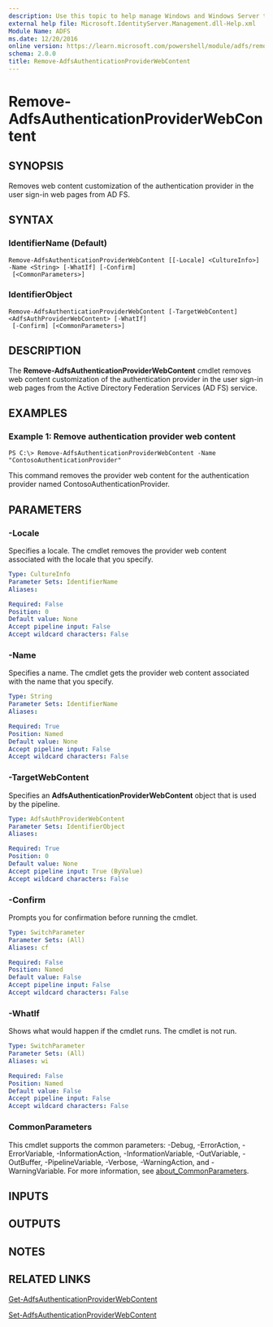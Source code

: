 ```yaml
---
description: Use this topic to help manage Windows and Windows Server technologies with Windows PowerShell.
external help file: Microsoft.IdentityServer.Management.dll-Help.xml
Module Name: ADFS
ms.date: 12/20/2016
online version: https://learn.microsoft.com/powershell/module/adfs/remove-adfsauthenticationproviderwebcontent?view=windowsserver2025-ps&wt.mc_id=ps-gethelp
schema: 2.0.0
title: Remove-AdfsAuthenticationProviderWebContent
---
```


# Remove-AdfsAuthenticationProviderWebContent

## SYNOPSIS
Removes web content customization of the authentication provider in the user sign-in web pages from AD FS.

## SYNTAX

### IdentifierName (Default)
```
Remove-AdfsAuthenticationProviderWebContent [[-Locale] <CultureInfo>] -Name <String> [-WhatIf] [-Confirm]
 [<CommonParameters>]
```

### IdentifierObject
```
Remove-AdfsAuthenticationProviderWebContent [-TargetWebContent] <AdfsAuthProviderWebContent> [-WhatIf]
 [-Confirm] [<CommonParameters>]
```

## DESCRIPTION
The **Remove-AdfsAuthenticationProviderWebContent** cmdlet removes web content customization of the authentication provider in the user sign-in web pages from the Active Directory Federation Services (AD FS) service.

## EXAMPLES

### Example 1: Remove authentication provider web content
```
PS C:\> Remove-AdfsAuthenticationProviderWebContent -Name "ContosoAuthenticationProvider"
```

This command removes the provider web content for the authentication provider named ContosoAuthenticationProvider.

## PARAMETERS

### -Locale
Specifies a locale.
The cmdlet removes the provider web content associated with the locale that you specify.

```yaml
Type: CultureInfo
Parameter Sets: IdentifierName
Aliases:

Required: False
Position: 0
Default value: None
Accept pipeline input: False
Accept wildcard characters: False
```

### -Name
Specifies a name.
The cmdlet gets the provider web content associated with the name that you specify.

```yaml
Type: String
Parameter Sets: IdentifierName
Aliases:

Required: True
Position: Named
Default value: None
Accept pipeline input: False
Accept wildcard characters: False
```

### -TargetWebContent
Specifies an **AdfsAuthenticationProviderWebContent** object that is used by the pipeline.

```yaml
Type: AdfsAuthProviderWebContent
Parameter Sets: IdentifierObject
Aliases:

Required: True
Position: 0
Default value: None
Accept pipeline input: True (ByValue)
Accept wildcard characters: False
```

### -Confirm
Prompts you for confirmation before running the cmdlet.

```yaml
Type: SwitchParameter
Parameter Sets: (All)
Aliases: cf

Required: False
Position: Named
Default value: False
Accept pipeline input: False
Accept wildcard characters: False
```

### -WhatIf
Shows what would happen if the cmdlet runs.
The cmdlet is not run.

```yaml
Type: SwitchParameter
Parameter Sets: (All)
Aliases: wi

Required: False
Position: Named
Default value: False
Accept pipeline input: False
Accept wildcard characters: False
```

### CommonParameters
This cmdlet supports the common parameters: -Debug, -ErrorAction, -ErrorVariable, -InformationAction, -InformationVariable, -OutVariable, -OutBuffer, -PipelineVariable, -Verbose, -WarningAction, and -WarningVariable. For more information, see [about_CommonParameters](https://go.microsoft.com/fwlink/?LinkID=113216).

## INPUTS

## OUTPUTS

## NOTES

## RELATED LINKS

[Get-AdfsAuthenticationProviderWebContent](./Get-AdfsAuthenticationProviderWebContent.md)

[Set-AdfsAuthenticationProviderWebContent](./Set-AdfsAuthenticationProviderWebContent.md)


